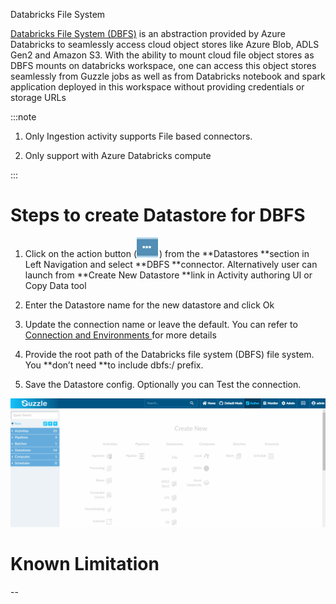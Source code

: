 Databricks File System

[Databricks File System (DBFS)](https://docs.microsoft.com/en-us/azure/databricks/data/databricks-file-system) is an abstraction provided by Azure Databricks to seamlessly access cloud object stores like Azure Blob, ADLS Gen2 and Amazon S3. With the ability to mount cloud file object stores as DBFS mounts on databricks workspace, one can access this object stores seamlessly from Guzzle jobs as well as from Databricks notebook and spark application deployed in this workspace without providing credentials or storage URLs

:::note

1. Only Ingestion activity supports File based connectors. 

2. Only support with Azure Databricks compute

:::

# Steps to create Datastore  for DBFS

1. Click on the action button (![image alt text](/img/docs/how-to-guides/datastores/action_button.png)) from the **Datastores **section in Left Navigation and select **DBFS **connector. Alternatively user can launch from **Create New Datastore **link in Activity authoring UI or Copy Data tool 

2. Enter the Datastore name for the new datastore and click Ok

3. Update the connection name or leave the default. You can refer to [Connection and Environments ](http://http) for more details

4. Provide the root path of the Databricks file system (DBFS) file system. You **don’t need **to include dbfs:/ prefix. 

5. Save the Datastore config. Optionally you can Test the connection. 

![image alt text](/img/docs/how-to-guides/datastores/databricks_file_system_1.gif)

# Known Limitation

--

